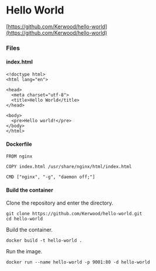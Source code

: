# Hello World

[https://github.com/Kerwood/hello-world](https://github.com/Kerwood/hello-world)

### Files
#### index.html
```
<!doctype html>
<html lang="en">

<head>
  <meta charset="utf-8">
  <title>Hello World</title>
</head>

<body>
  <pre>Hello world!</pre>
</body>
</html>
```


#### Dockerfile
```
FROM nginx

COPY index.html /usr/share/nginx/html/index.html

CMD ["nginx", "-g", "daemon off;"]
```

#### Build the container
Clone the repository and enter the directory.
```
git clone https://github.com/Kerwood/hello-world.git
cd hello-world
```

Build the container.
```
docker build -t hello-world .
```

Run the image.
```
docker run --name hello-world -p 9001:80 -d hello-world
```
